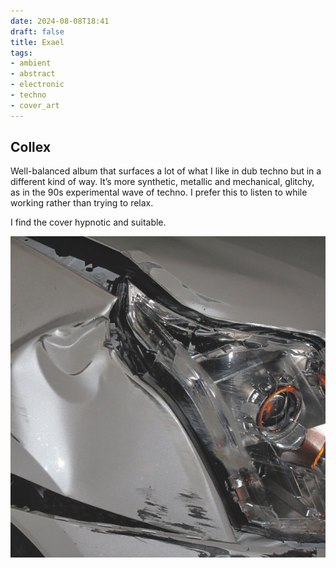 ```yaml
---
date: 2024-08-08T18:41
draft: false
title: Exael
tags:
- ambient
- abstract
- electronic
- techno
- cover_art
---
```


## Collex

Well-balanced album that surfaces a lot of what I like in dub techno but in a different kind of way. It’s more synthetic, metallic and mechanical, glitchy, as in the 90s experimental wave of techno. I prefer this to listen to while working rather than trying to relax.

I find the cover hypnotic and suitable.

![Close up photo of a smashed, wrinkled corner of a vehicle right on the zone of the front headlight.](../attachment/vsc-paste/exael-240808184606.png)